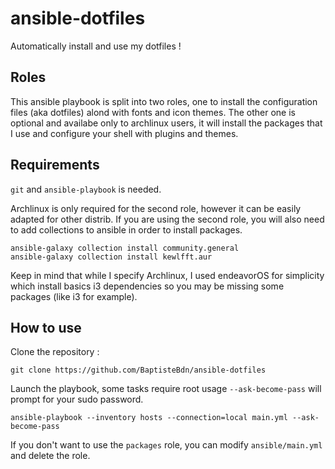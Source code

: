 # ansible-dotfiles
Automatically install and use my dotfiles !

## Roles
This ansible playbook is split into two roles, one to install the configuration files (aka dotfiles) alond with fonts and icon themes.
The other one is optional and availabe only to archlinux users, it will install the packages that I use and configure your shell with plugins and themes.

## Requirements

`git` and `ansible-playbook` is needed.

Archlinux is only required for the second role, however it can be easily adapted for other distrib.
If you are using the second role, you will also need to add collections to ansible in order to install packages.

```
ansible-galaxy collection install community.general
ansible-galaxy collection install kewlfft.aur
```

Keep in mind that while I specify Archlinux, I used endeavorOS for simplicity which install basics i3 dependencies so you may be missing some packages (like i3 for example).

## How to use

Clone the repository :

```
git clone https://github.com/BaptisteBdn/ansible-dotfiles
```

Launch the playbook, some tasks require root usage `--ask-become-pass` will prompt for your sudo password.
```
ansible-playbook --inventory hosts --connection=local main.yml --ask-become-pass
```

If you don't want to use the `packages` role, you can modify `ansible/main.yml` and delete the role.